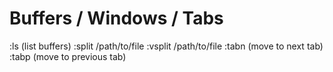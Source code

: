 # Buffers / Windows / Tabs

:ls (list buffers)
:split /path/to/file
:vsplit /path/to/file
:tabn (move to next tab)
:tabp (move to previous tab)
